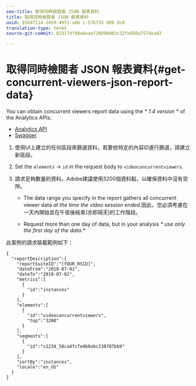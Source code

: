 ```yaml
---
seo-title: 取得同時檢閱者 JSON 報表資料
title: 取得同時檢閱者 JSON 報表資料
uuid: 9168f114-2459-4951-a06 c-57b735 d09 dc0
translation-type: tm+mt
source-git-commit: 82317dfd0e6eaef20890d03c32fe088a7574ead2

---
```



# 取得同時檢閱者 JSON 報表資料{#get-concurrent-viewers-json-report-data}

You can obtain concurrent viewers report data using the _* 1.4 version *_ of the Analytics APIs:
* [Analytics API](https://github.com/AdobeDocs/analytics-1.4-apis)
* [Swagger](https://adobedocs.github.io/analytics-1.4-apis/swagger-docs.html#/Report/Report.Get)

1. 使用UI上建立的任何區段來篩選資料。若要依特定的內容ID進行篩選，請建立新區段。
1. Set the `elements` -&gt; `id` in the request body to `videoconcurrentviewers`.
1. 請求足夠數量的資料。Adobe建議使用3200個資料點，以確保資料中沒有空隙。

   * The data range you specify in the report gathers all concurrent viewer data _at the time the video session ended._&#x200B;因此，您必須考慮在一天內開始並在午夜後結束(亦即隔天)的工作階段。

   * Request more than one day of data, but in your analysis _* use only the first day of the data.*_

此案例的請求裝載範例如下：

```
{
  "reportDescription":{
    "reportSuiteID":"[YOUR_RSID]",
    "dateFrom":"2018-07-01",
    "dateTo":"2018-07-02",
    "metrics":[
      {
        "id":"instances"
      }
    ],
    "elements":[
      {
        "id":"videoconcurrentviewers",
        "top":"3200"
      }
    ],
    "segments":[
      {
        "id":"s1234_58ca4fc7e4b0abc238707bb9"                                         
      }
    ],
    "sortBy":"instances",
    "locale":"en_US"
  }
}
```

<!--
You can extract the concurrent viewers report data using the Experience Cloud API Explorer as follows. 

1. Navigate to: [https://marketing.adobe.com/developer/api-explorer.](https://marketing.adobe.com/developer/api-explorer)
1. Select and enter the following information in the API Explorer form:

    * **API -** Select "Report".
    * **Method -** Select "Queue".
    * **Environment -** Select your data center.
    * Request JSON - Specify the following:

        * `reportSuiteID` - For info on reports suites: [Report Suites](https://marketing.adobe.com/resources/help/en_US/sc/implement/ref-reports-report-suites.html)
        
        * `dateTo` - End date of the report.         
        
          >[!NOTE]
          >
          >The maximum time period supported is two days.

        * `dateFrom` - Start date of the report.
        * `elements : id` - Set to `"videoconcurrentviewers"`
        
        * `elements : top` - Specify the number of entries to be returned.

      Sample request body:

      ```    
      {
          "reportDescription": {
              "reportSuiteID": "[Your Report Suite ID]",
              "dateTo": "2017-09-07",
              "dateFrom": "2017-09-07"
              "metrics": [
                  {
                      "id": "instances"
                  }
              ],
              "elements": [
                  {
                      "id": "videoconcurrentviewers",
                      "top": 2880
                  }
              ]
              "locale": "en_US"
          }
      }
      
      ```

      >[!TIP]
      >
      >Some sessions are ended on the next day, and at that point the data will be available for reporting. In that case the best approach is to select 2 days (2880 minutes) of data, and use only the data for the first day (1440 minutes).

1. Click **Get Response**.

   In the Response field, you should get a `reportID`.
1. In the form, change **Method** to "Get".
1. Enter the value of the `reportID` you received in Step 3, and click **Get Response**.

   The concurrent viewers report data, in JSON format, is presented in the Response field.
   
   For example:
   
   ![](assets/api_helper_2.png) 

   ![](assets/api_helper_1.png)

-->
